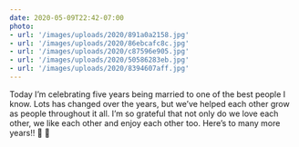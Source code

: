 ```yaml
---
date: 2020-05-09T22:42-07:00
photo:
- url: '/images/uploads/2020/891a0a2158.jpg'
- url: '/images/uploads/2020/86ebcafc8c.jpg'
- url: '/images/uploads/2020/c87596e905.jpg'
- url: '/images/uploads/2020/50586283eb.jpg'
- url: '/images/uploads/2020/8394607aff.jpg'
---
```

Today I’m celebrating five years being married to one of the best people I know. Lots has changed over the years, but we’ve helped each other grow as people throughout it all. I’m so grateful that not only do we love each other, we like each other and enjoy each other too. Here’s to many more years!! :champagne: :tada:
